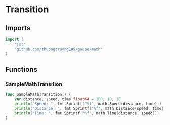 # Transition

## Imports

```go
import (
	"fmt"
	"github.com/thuongtruong109/gouse/math"
)
```
## Functions


### SampleMathTransition

```go
func SampleMathTransition() {
	var distance, speed, time float64 = 100, 10, 10
	println("Speed: ", fmt.Sprintf("%f", math.Speed(distance, time)))
	println("Distance: ", fmt.Sprintf("%f", math.Distance(speed, time)))
	println("Time: ", fmt.Sprintf("%f", math.Time(distance, speed)))
}
```
